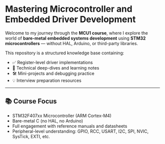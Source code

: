 # Mastering Microcontroller and Embedded Driver Development

Welcome to my journey through the **MCU1 course**, where I explore the world of **bare-metal embedded systems development** using **STM32 microcontrollers** — without HAL, Arduino, or third-party libraries.

This repository is a structured knowledge base containing:

- ✅ Register-level driver implementations
- 🧠 Technical deep-dives and learning notes
- 🛠️ Mini-projects and debugging practice
- 💡 Interview preparation resources

---

## 📚 Course Focus

- STM32F407xx Microcontroller (ARM Cortex-M4)
- Bare-metal C (no HAL, no Arduino)
- Full engagement with reference manuals and datasheets
- Peripheral-level understanding: GPIO, RCC, USART, I2C, SPI, NVIC, SysTick, EXTI, etc.
